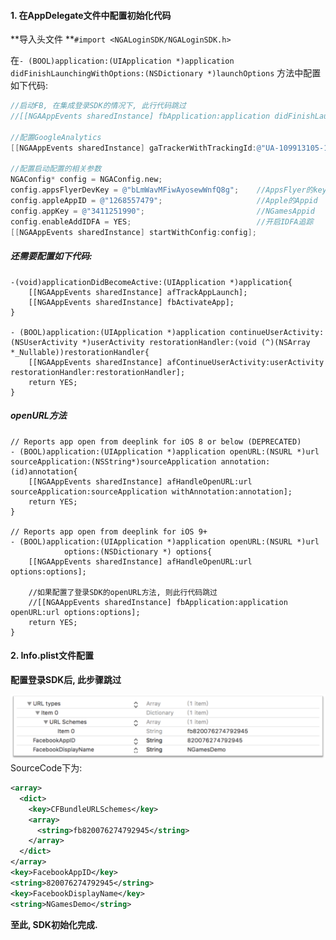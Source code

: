 #### 1. 在AppDelegate文件中配置初始化代码

**导入头文件 **`#import <NGALoginSDK/NGALoginSDK.h>`

在`- (BOOL)application:(UIApplication *)application didFinishLaunchingWithOptions:(NSDictionary *)launchOptions` 方法中配置如下代码:

```Objective-C
//启动FB, 在集成登录SDK的情况下, 此行代码跳过
//[[NGAAppEvents sharedInstance] fbApplication:application didFinishLaunchingWithOptions:launchOptions];

//配置GoogleAnalytics
[[NGAAppEvents sharedInstance] gaTrackerWithTrackingId:@"UA-109913105-1"];

//配置启动配置的相关参数
NGAConfig* config = NGAConfig.new;
config.appsFlyerDevKey = @"bLmWavMFiwAyosewWnfQ8g";    //AppsFlyer的key
config.appleAppID = @"1268557479";                     //Apple的Appid
config.appKey = @"3411251990";                         //NGamesAppid
config.enableAddIDFA = YES;                            //开启IDFA追踪
[[NGAAppEvents sharedInstance] startWithConfig:config];
```

##### 还需要配置如下代码:

```
-(void)applicationDidBecomeActive:(UIApplication *)application{
    [[NGAAppEvents sharedInstance] afTrackAppLaunch];
    [[NGAAppEvents sharedInstance] fbActivateApp];
}

- (BOOL)application:(UIApplication *)application continueUserActivity:(NSUserActivity *)userActivity restorationHandler:(void (^)(NSArray *_Nullable))restorationHandler{
    [[NGAAppEvents sharedInstance] afContinueUserActivity:userActivity restorationHandler:restorationHandler];
    return YES;
}
```

##### openURL方法

```
// Reports app open from deeplink for iOS 8 or below (DEPRECATED)
- (BOOL)application:(UIApplication *)application openURL:(NSURL *)url sourceApplication:(NSString*)sourceApplication annotation:(id)annotation{
    [[NGAAppEvents sharedInstance] afHandleOpenURL:url sourceApplication:sourceApplication withAnnotation:annotation];
    return YES;
}

// Reports app open from deeplink for iOS 9+
- (BOOL)application:(UIApplication *)application openURL:(NSURL *)url
            options:(NSDictionary *) options{
    [[NGAAppEvents sharedInstance] afHandleOpenURL:url options:options];

    //如果配置了登录SDK的openURL方法, 则此行代码跳过
    //[[NGAAppEvents sharedInstance] fbApplication:application openURL:url options:options];
    return YES;
}
```

#### 2. Info.plist文件配置

**配置登录SDK后, 此步骤跳过**

![](/.gitbook/assets/图片1.png)SourceCode下为:

```xml
<array>
  <dict>
    <key>CFBundleURLSchemes</key>
    <array>
      <string>fb820076274792945</string>
    </array>
  </dict>
</array>
<key>FacebookAppID</key>
<string>820076274792945</string>
<key>FacebookDisplayName</key>
<string>NGamesDemo</string>
```

**至此, SDK初始化完成.**

